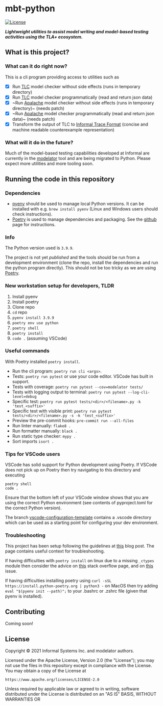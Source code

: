 # mbt-python

[![License](https://img.shields.io/badge/License-Apache%202.0-blue.svg)](LICENSE)

_**Lightweight utilities to assist model writing and model-based testing activities using the TLA+ ecosystem.**_

## What is this project?

### What can it do right now?

This is a cli program providing access to utilities such as

- [x] Run [TLC](https://github.com/tlaplus/tlaplus) model checker without side effects (runs in temporary directory)
- [x] Run [TLC](https://github.com/tlaplus/tlaplus) model checker programmatically (read and return json data)
- [x] ~Run [Apalache](https://github.com/informalsystems/apalache) model checker without side effects (runs in temporary directory)~ (needs patch)
- [x] ~Run [Apalache](https://github.com/informalsystems/apalache) model checker programmatically (read and return json data)~ (needs patch)
- [x] Transform the output of TLC to [Informal Trace Format](https://apalache.informal.systems/docs/adr/015adr-trace.html?highlight=trace%20format#the-itf-format) (concise and machine readable counterexample representation)

### What will it do in the future?

Much of the model-based testing capabilities developed at Informal are currently in the [modelator](https://github.com/informalsystems/modelator) tool and are being migrated to Python. Please expect more utilities and more tooling soon.

## Running the code in this repository

### Dependencies

- [pyenv](https://github.com/pyenv/pyenv) should be used to manage local Python versions. It can be installed with e.g. `brew install pyenv` (Linux and Windows users should check instructions).
- [Poetry](https://github.com/python-poetry/poetry) is used to manage dependencies and packaging. See the [github](https://github.com/python-poetry/poetry) page for instructions.

### Info

The Python version used is `3.9.9`.

The project is not yet _published_ and the tools should be run from a development environment (clone the repo, install the dependencies and run the python program directly). This should not be too tricky as we are using [Poetry](https://github.com/python-poetry/poetry).

### New workstation setup for developers, TLDR

1. Install pyenv
2. Install poetry
3. Clone repo
4. `cd` repo
5. `pyenv install 3.9.9`
6. `poetry env use python`
7. `poetry shell`
8. `poetry install`
9. `code .` (assuming VSCode)

### Useful commands

With Poetry installed `poetry install`.

- Run the cli program: `poetry run cli <args>`.
- Tests: `poetry run pytest` or use your code editor. VSCode has built in support.
- Tests with coverage: `poetry run pytest --cov=modelator tests/`
- Tests with logging output to terminal: `poetry run pytest --log-cli-level=debug`
- Specific test: `poetry run pytest tests/<dir>/<filename>.py -k 'test_<suffix>'`
- Specific test with visible print: `poetry run pytest tests/<dir>/<filename>.py -s -k 'test_<suffix>'`
- Preview the pre-commit hooks: `pre-commit run --all-files`
- Run linter manually: `flake8 .`
- Run formatter manually: `black .`
- Run static type checker: `mypy .`
- Sort imports `isort .`

### Tips for VSCode users

VSCode has solid support for Python development using Poetry. If VSCode does not pick up on Poetry then try navigating to this directory and executing

```
poetry shell
code .
```

Ensure that the bottom left of your VSCode window shows that you are using the correct Python environment (see contents of pyproject.toml for the correct Python version).

The branch [vscode-configuration-template](https://github.com/informalsystems/mbt-python/tree/vscode-configuration-template) contains a .vscode directory which can be used as a starting point for configuring your dev environment.

### Troubleshooting

This project has been setup following the guidelines at [this](https://mitelman.engineering/blog/python-best-practice/automating-python-best-practices-for-a-new-project/) blog post. The page contains useful context for troubleshooting.

If having difficulties with `poetry install` on linux due to a missing `_ctypes` module then consider the advice on [this](https://stackoverflow.com/a/41310760) stack overflow page, and on [this](https://github.com/pyenv/pyenv/issues/2137) issue.

If having difficulties installing poetry using `curl -sSL https://install.python-poetry.org | python3 -` on MacOS then try adding `eval "$(pyenv init --path)";` to your .bashrc or .zshrc file (given that pyenv is installed).

## Contributing

Coming soon!

## License

Copyright © 2021 Informal Systems Inc. and modelator authors.

Licensed under the Apache License, Version 2.0 (the "License"); you may not use the files in this repository except in compliance with the License. You may obtain a copy of the License at

    https://www.apache.org/licenses/LICENSE-2.0

Unless required by applicable law or agreed to in writing, software distributed under the License is distributed on an "AS IS" BASIS, WITHOUT WARRANTIES OR
